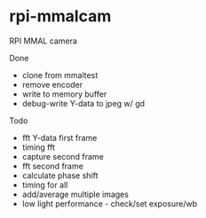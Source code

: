 rpi-mmalcam
===========

RPI MMAL camera

Done
- clone from mmaltest
- remove encoder
- write to memory buffer
- debug-write Y-data to jpeg w/ gd

Todo
- fft Y-data first frame
- timing fft
- capture second frame
- fft second frame
- calculate phase shift
- timing for all
- add/average multiple images
- low light performance - check/set exposure/wb
